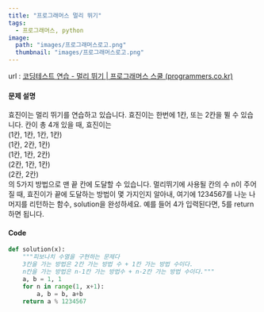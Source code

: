 ```yaml
---
title: "프로그래머스 멀리 뛰기"
tags:
  - 프로그래머스, python
image:
  path: "images/프로그래머스로고.png"
  thumbnail: "images/프로그래머스로고.png"
---
```


url : [코딩테스트 연습 - 멀리 뛰기 | 프로그래머스 스쿨 (programmers.co.kr)](https://school.programmers.co.kr/learn/courses/30/lessons/12914)
#### 문제 설명
효진이는 멀리 뛰기를 연습하고 있습니다. 효진이는 한번에 1칸, 또는 2칸을 뛸 수 있습니다. 칸이 총 4개 있을 때, 효진이는  
(1칸, 1칸, 1칸, 1칸)  
(1칸, 2칸, 1칸)  
(1칸, 1칸, 2칸)  
(2칸, 1칸, 1칸)  
(2칸, 2칸)  
의 5가지 방법으로 맨 끝 칸에 도달할 수 있습니다. 멀리뛰기에 사용될 칸의 수 n이 주어질 때, 효진이가 끝에 도달하는 방법이 몇 가지인지 알아내, 여기에 1234567를 나눈 나머지를 리턴하는 함수, solution을 완성하세요. 예를 들어 4가 입력된다면, 5를 return하면 됩니다.

#### Code
```python
def solution(x):
    """피보나치 수열을 구현하는 문제다
    3칸을 가는 방법은 2칸 가는 방법 수 + 1칸 가는 방법 수이다.
    n칸을 가는 방법은 n-1칸 가는 방법수 + n-2칸 가는 방법 수이다."""
    a, b = 1, 1
    for n in range(1, x+1):
        a, b = b, a+b
    return a % 1234567
```